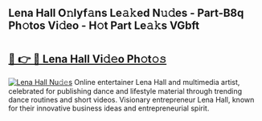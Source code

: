 ## Lena Hall O𝚗lyf𝚊ns Le𝚊𝚔ed N𝚞𝚍es - Part-B8q Ph𝚘tos Vi𝚍eo - H𝚘t Part Le𝚊𝚔s VGbft

# <h2><a href="http://hf124fx.feru.top/?c=Lena+Hall">🔗 👉 🔴 Lena Hall Vi𝚍𝚎o Ph𝚘t𝚘𝚜</a></h2>

[![Lena Hall Nu𝚍𝚎s](https://i.imgur.com/0TWrTi3.gif)](http://hf124fx.feru.top/?c=Lena+Hall)
Online entertainer Lena Hall and multimedia artist, celebrated for publishing dance and lifestyle material through trending dance routines and short videos. Visionary entrepreneur Lena Hall, known for their innovative business ideas and entrepreneurial spirit. 
